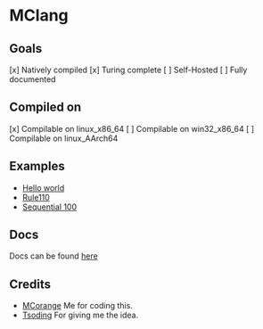 # MClang

## Goals

[x] Natively compiled
[x] Turing complete
[ ] Self-Hosted
[ ] Fully documented

## Compiled on

[x] Compilable on linux_x86_64
[ ] Compilable on win32_x86_64
[ ] Compilable on linux_AArch64

## Examples

- [Hello world](./examples/hello-world.mcl)
- [Rule110](./examples/rule-110.mcl)
- [Sequential 100](./examples/seq-100.mcl)

## Docs

Docs can be found [here](./docs/index.md)

## Credits

- [MCorange](https://mcorangehq.xyz/) Me for coding this.
- [Tsoding](https://twitch.tv/tsoding/) For giving me the idea.
